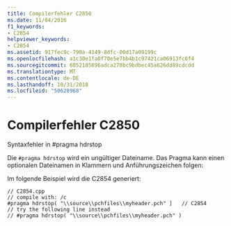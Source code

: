 ```yaml
---
title: Compilerfehler C2850
ms.date: 11/04/2016
f1_keywords:
- C2854
helpviewer_keywords:
- C2854
ms.assetid: 917fec9c-790a-4149-8dfc-00d17a09199c
ms.openlocfilehash: a1c30e1fa0f70e5e7bb4b1c97421ca06913fc6f4
ms.sourcegitcommit: 6052185696adca270bc9bdbec45a626dd89cdcdd
ms.translationtype: MT
ms.contentlocale: de-DE
ms.lasthandoff: 10/31/2018
ms.locfileid: "50628968"
---
```

# <a name="compiler-error-c2854"></a>Compilerfehler C2850

Syntaxfehler in #pragma hdrstop

Die `#pragma hdrstop` wird ein ungültiger Dateiname. Das Pragma kann einen optionalen Dateinamen in Klammern und Anführungszeichen folgen:

Im folgende Beispiel wird die C2854 generiert:

```
// C2854.cpp
// compile with: /c
#pragma hdrstop( "\\source\\pchfiles\\myheader.pch" ]   // C2854
// try the following line instead
// #pragma hdrstop( "\\source\\pchfiles\\myheader.pch" )
```